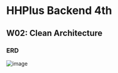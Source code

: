 # HHPlus Backend 4th #

## W02: Clean Architecture ##
### ERD ###

![image](https://github.com/lemoneeing/hhplus.backend4/assets/138500282/934cec4d-468b-484a-91cf-041da87a32bf)
